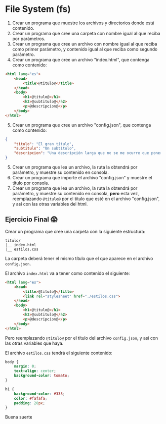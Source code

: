# File System (fs)

1. Crear un programa que muestre los archivos y directorios donde está contenido.
2. Crear un programa que cree una carpeta con nombre igual al que reciba por parámetros.
3. Crear un programa que cree un archivo con nombre igual al que reciba como primer parámetro, y contenido igual al que reciba como segundo parámetro.
4. Crear un programa que cree un archivo "index.html", que contenga como contenido:

```html
<html lang="es">
	<head>
		<title>@titulo@</title>
	</head>
	<body>
		<h1>@titulo@</h1>
		<h2>@subtitulo@</h2>
		<p>@descripcion@</p>
	</body>
</html>
```

5. Crear un programa que cree un archivo "config.json", que contenga como contenido:

```json
{
	"titulo": "El gran título",
	"subtitulo": "Un subtítulo",
	"descripcion": "Una descripción larga que no se me ocurre que poner, tururu ru ru ru"
}
```

5. Crear un programa que lea un archivo, la ruta la obtendrá por parámetro, y muestre su contenido en consola.
6. Crear un programa que importe el archivo "config.json" y muestre el título por consola.
7. Crear un programa que lea un archivo, la ruta la obtendrá por parámetro, y muestre su contenido en consola, **pero** esta vez, reemplazando `@titulo@` por el título que esté en el archivo "config.json", y así con las otras variables del html.


## Ejercicio Final 😱

Crear un programa que cree una carpeta con la siguiente estructura:

```
titulo/
|__ index.html
|__ estilos.css
```

La carpeta deberá tener el mismo título que el que aparece en el archivo `config.json`.

El archivo `index.html` va a tener como contenido el siguiente:

```html
<html lang="es">
	<head>
		<title>@titulo@</title>
		<link rel="stylesheet" href="./estilos.css">
	</head>
	<body>
		<h1>@titulo@</h1>
		<h2>@subtitulo@</h2>
		<p>@descripcion@</p>
	</body>
</html>
```

Pero reemplazando `@titulo@` por el título del archivo `config.json`, y así con las otras variables que haya.

El archivo `estilos.css` tendrá el siguiente contenido:

```css
body {
    margin: 0;
    text-align: center;
    background-color: tomato;
}

h1 {
    background-color: #333;
    color: #fafafa;
    padding: 20px;
}
```

Buena suerte
